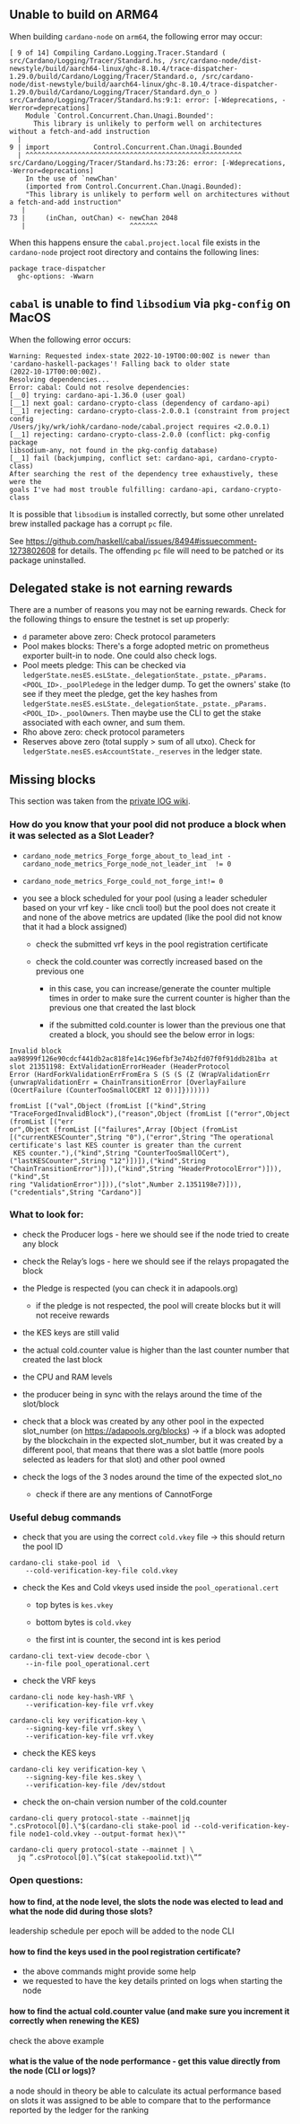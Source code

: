 ## Unable to build on ARM64

When building `cardano-node` on `arm64`, the following error may occur:

```
[ 9 of 14] Compiling Cardano.Logging.Tracer.Standard ( src/Cardano/Logging/Tracer/Standard.hs, /src/cardano-node/dist-newstyle/build/aarch64-linux/ghc-8.10.4/trace-dispatcher-1.29.0/build/Cardano/Logging/Tracer/Standard.o, /src/cardano-node/dist-newstyle/build/aarch64-linux/ghc-8.10.4/trace-dispatcher-1.29.0/build/Cardano/Logging/Tracer/Standard.dyn_o )
src/Cardano/Logging/Tracer/Standard.hs:9:1: error: [-Wdeprecations, -Werror=deprecations]
    Module `Control.Concurrent.Chan.Unagi.Bounded':
      This library is unlikely to perform well on architectures without a fetch-and-add instruction
  |
9 | import           Control.Concurrent.Chan.Unagi.Bounded
  | ^^^^^^^^^^^^^^^^^^^^^^^^^^^^^^^^^^^^^^^^^^^^^^^^^^^^^^
src/Cardano/Logging/Tracer/Standard.hs:73:26: error: [-Wdeprecations, -Werror=deprecations]
    In the use of `newChan'
    (imported from Control.Concurrent.Chan.Unagi.Bounded):
    "This library is unlikely to perform well on architectures without a fetch-and-add instruction"
   |
73 |     (inChan, outChan) <- newChan 2048
   |                          ^^^^^^^
```

When this happens ensure the `cabal.project.local` file exists in the `cardano-node` project root directory and contains the following lines:

```
package trace-dispatcher
  ghc-options: -Wwarn
```

## `cabal` is unable to find `libsodium` via `pkg-config` on MacOS

When the following error occurs:

```
Warning: Requested index-state 2022-10-19T00:00:00Z is newer than
'cardano-haskell-packages'! Falling back to older state
(2022-10-17T00:00:00Z).
Resolving dependencies...
Error: cabal: Could not resolve dependencies:
[__0] trying: cardano-api-1.36.0 (user goal)
[__1] next goal: cardano-crypto-class (dependency of cardano-api)
[__1] rejecting: cardano-crypto-class-2.0.0.1 (constraint from project config
/Users/jky/wrk/iohk/cardano-node/cabal.project requires <2.0.0.1)
[__1] rejecting: cardano-crypto-class-2.0.0 (conflict: pkg-config package
libsodium-any, not found in the pkg-config database)
[__1] fail (backjumping, conflict set: cardano-api, cardano-crypto-class)
After searching the rest of the dependency tree exhaustively, these were the
goals I've had most trouble fulfilling: cardano-api, cardano-crypto-class
```

It is possible that `libsodium` is installed correctly, but some other unrelated brew installed package has a corrupt `pc` file.

See https://github.com/haskell/cabal/issues/8494#issuecomment-1273802608 for details.  The offending `pc` file will need to be patched or its package uninstalled.

## Delegated stake is not earning rewards

There are a number of reasons you may not be earning rewards.  Check for the following things to ensure the testnet is set up properly:

* `d` parameter above zero: Check protocol parameters
* Pool makes blocks: There's a forge adopted metric on prometheus exporter built-in to node. One could also check logs.
* Pool meets pledge: This can be checked via `ledgerState.nesES.esLState._delegationState._pstate._pParams.<POOL_ID>._poolPledege` in the ledger dump. To get the owners' stake (to see if they meet the pledge, get the key hashes from `ledgerState.nesES.esLState._delegationState._pstate._pParams.<POOL_ID>._poolOwners`. Then maybe use the CLI to get the stake associated with each owner, and sum them.
* Rho above zero: check protocol parameters
* Reserves above zero (total supply > sum of all utxo).  Check for `ledgerState.nesES.esAccountState._reserves` in the ledger state.

## Missing blocks

This section was taken from the [private IOG wiki](https://input-output.atlassian.net/wiki/spaces/QA/pages/2368897711/Debug+missing+blocks).

### How do you know that your pool did not produce a block when it was selected as a Slot Leader?

* `cardano_node_metrics_Forge_forge_about_to_lead_int - cardano_node_metrics_Forge_node_not_leader_int  != 0`

* `cardano_node_metrics_Forge_could_not_forge_int!= 0`

* you see a block scheduled for your pool (using a leader scheduler based on your vrf key - like cncli tool) but the pool does not create it and none of the above metrics are updated (like the pool did not know that it had a block assigned)

  * check the submitted vrf keys in the pool registration certificate

  * check the cold.counter was correctly increased based on the previous one 

    * in this case, you can increase/generate the counter multiple times in order to make sure the current counter is higher than the previous one that created the last block

    * if the submitted cold.counter is lower than the previous one that created a block, you should see the below error in logs:

```
Invalid block aa98999f126e90cdcf441db2ac818fe14c196efbf3e74b2fd07f0f91ddb281ba at slot 21351198: ExtValidationErrorHeader (HeaderProtocol
Error (HardForkValidationErrFromEra S (S (S (Z (WrapValidationErr {unwrapValidationErr = ChainTransitionError [OverlayFailure (OcertFailure (CounterTooSmallOCERT 12 0))]}))))))

fromList [("val",Object (fromList [("kind",String "TraceForgedInvalidBlock"),("reason",Object (fromList [("error",Object (fromList [("err
or",Object (fromList [("failures",Array [Object (fromList [("currentKESCounter",String "0"),("error",String "The operational certificate's last KES counter is greater than the current
 KES counter."),("kind",String "CounterTooSmallOCert"),("lastKESCounter",String "12")])]),("kind",String "ChainTransitionError")])),("kind",String "HeaderProtocolError")])),("kind",St
ring "ValidationError")])),("slot",Number 2.1351198e7)])),("credentials",String "Cardano")]
```

### What to look for:

* check the Producer logs - here we should see if the node tried to create any block

* check the Relay’s logs - here we should see if the relays propagated the block

* the Pledge is respected (you can check it in adapools.org)

  * if the pledge is not respected, the pool will create blocks but it will not receive rewards

* the KES keys are still valid 

* the actual cold.counter value is higher than the last counter number that created the last block

* the CPU and RAM levels

* the producer being in sync with the relays around the time of the slot/block

* check that a block was created by any other pool in the expected slot_number (on https://adapools.org/blocks) → if a block was adopted by the blockchain in the expected slot_number, but it was created by a different pool, that means that there was a slot battle (more pools selected as leaders for that slot) and other pool owned

* check the logs of the 3 nodes around the time of the expected slot_no

  * check if there are any mentions of CannotForge 

### Useful debug commands

* check that you are using the correct `cold.vkey` file → this should return the pool ID 

```
cardano-cli stake-pool id  \
    --cold-verification-key-file cold.vkey
```

* check the Kes and Cold vkeys used inside the `pool_operational.cert`

  * top bytes is `kes.vkey`

  * bottom bytes is `cold.vkey`

  * the first int is counter, the second int is kes period

```
cardano-cli text-view decode-cbor \
    --in-file pool_operational.cert
```

* check the VRF keys

```
cardano-cli node key-hash-VRF \
    --verification-key-file vrf.vkey
```

```
cardano-cli key verification-key \
    --signing-key-file vrf.skey \
    --verification-key-file vrf.vkey
```

* check the KES keys

```
cardano-cli key verification-key \
    --signing-key-file kes.skey \
    --verification-key-file /dev/stdout
```

* check the on-chain version number of the cold.counter 

```
cardano-cli query protocol-state --mainnet|jq ".csProtocol[0].\"$(cardano-cli stake-pool id --cold-verification-key-file node1-cold.vkey --output-format hex)\""
```

```
cardano-cli query protocol-state --mainnet | \
  jq ”.csProtocol[0].\”$(cat stakepoolid.txt)\””
```

### Open questions:

#### how to find, at the node level, the slots the node was elected to lead and what the node did during those slots?

leadership schedule per epoch will be added to the node CLI

#### how to find the keys used in the pool registration certificate?

* the above commands might provide some help
* we requested to have the key details printed on logs when starting the node

#### how to find the actual cold.counter value (and make sure you increment it correctly when renewing the KES)

check the above example 

#### what is the value of the node performance - get this value directly from the node (CLI or logs)?

a node should in theory be able to calculate its actual performance based on slots it was assigned to be able to compare that to the performance reported by the ledger for the ranking

